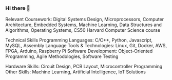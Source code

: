 ### Hi there 👋

Relevant Coursework: Digital Systems Design, Microprocessors, Computer Architecture, Embedded Systems, Machine Learning, Data Structures and Algorithms, Operating Systems, CS50 Harvard Computer Science course 

Technical Skills
Programming Languages: C/C++, Python, Javascript, MySQL, Assembly Language
Tools & Technologies: Linux, Git, Docker, AWS, FPGA, Arduino, Raspberry Pi
Software Development: Object-Oriented Programming, Agile Methodologies, Software Testing

Hardware Skills: Circuit Design, PCB Layout, Microcontroller Programming
Other Skills: Machine Learning, Artificial Intelligence, IoT Solutions

<!--
**Bananaslug777/Bananaslug777** is a ✨ _special_ ✨ repository because its `README.md` (this file) appears on your GitHub profile.

Here are some ideas to get you started:

- 🔭 I’m currently working on ...
- 🌱 I’m currently learning ...
- 👯 I’m looking to collaborate on ...
- 🤔 I’m looking for help with ...
- 💬 Ask me about ...
- 📫 How to reach me: ...
- 😄 Pronouns: ...
- ⚡ Fun fact: ...
-->
